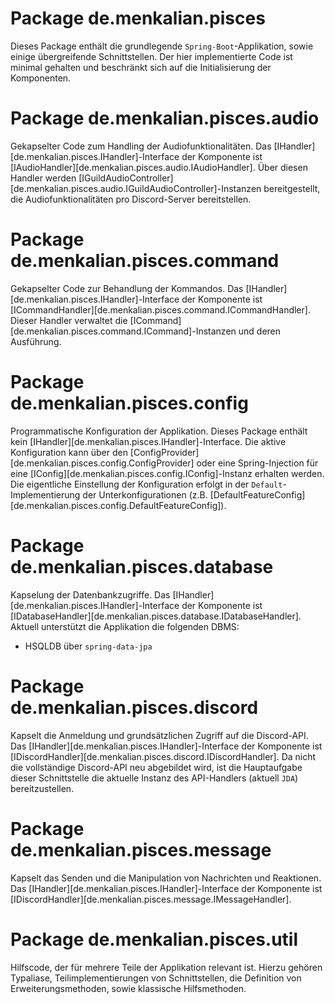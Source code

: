 # Package de.menkalian.pisces

Dieses Package enthält die grundlegende `Spring-Boot`-Applikation, sowie einige übergreifende Schnittstellen. Der hier implementierte Code ist minimal gehalten und beschränkt sich auf die Initialisierung der Komponenten.

# Package de.menkalian.pisces.audio

Gekapselter Code zum Handling der Audiofunktionalitäten. Das [IHandler][de.menkalian.pisces.IHandler]-Interface der Komponente ist [IAudioHandler][de.menkalian.pisces.audio.IAudioHandler]. Über diesen Handler werden [IGuildAudioController][de.menkalian.pisces.audio.IGuildAudioController]-Instanzen bereitgestellt, die Audiofunktionalitäten pro Discord-Server bereitstellen.

# Package de.menkalian.pisces.command

Gekapselter Code zur Behandlung der Kommandos. Das [IHandler][de.menkalian.pisces.IHandler]-Interface der Komponente ist [ICommandHandler][de.menkalian.pisces.command.ICommandHandler]. Dieser Handler verwaltet die [ICommand][de.menkalian.pisces.command.ICommand]-Instanzen und deren Ausführung.

# Package de.menkalian.pisces.config

Programmatische Konfiguration der Applikation. Dieses Package enthält kein [IHandler][de.menkalian.pisces.IHandler]-Interface. Die aktive Konfiguration kann über den [ConfigProvider][de.menkalian.pisces.config.ConfigProvider] oder eine Spring-Injection für eine [IConfig][de.menkalian.pisces.config.IConfig]-Instanz erhalten werden. Die eigentliche Einstellung der Konfiguration erfolgt in der `Default`-Implementierung der Unterkonfigurationen (z.B. [DefaultFeatureConfig][de.menkalian.pisces.config.DefaultFeatureConfig]).

# Package de.menkalian.pisces.database

Kapselung der Datenbankzugriffe. Das [IHandler][de.menkalian.pisces.IHandler]-Interface der Komponente ist [IDatabaseHandler][de.menkalian.pisces.database.IDatabaseHandler]. Aktuell unterstützt die Applikation die folgenden DBMS:

* HSQLDB über `spring-data-jpa`

# Package de.menkalian.pisces.discord

Kapselt die Anmeldung und grundsätzlichen Zugriff auf die Discord-API. Das [IHandler][de.menkalian.pisces.IHandler]-Interface der Komponente ist [IDiscordHandler][de.menkalian.pisces.discord.IDiscordHandler]. Da nicht die vollständige Discord-API neu abgebildet wird, ist die Hauptaufgabe dieser Schnittstelle die aktuelle Instanz des API-Handlers (aktuell `JDA`) bereitzustellen.

# Package de.menkalian.pisces.message

Kapselt das Senden und die Manipulation von Nachrichten und Reaktionen. Das [IHandler][de.menkalian.pisces.IHandler]-Interface der Komponente ist [IDiscordHandler][de.menkalian.pisces.message.IMessageHandler].

# Package de.menkalian.pisces.util

Hilfscode, der für mehrere Teile der Applikation relevant ist. Hierzu gehören Typaliase, Teilimplementierungen von Schnittstellen, die Definition von Erweiterungsmethoden, sowie klassische Hilfsmethoden.